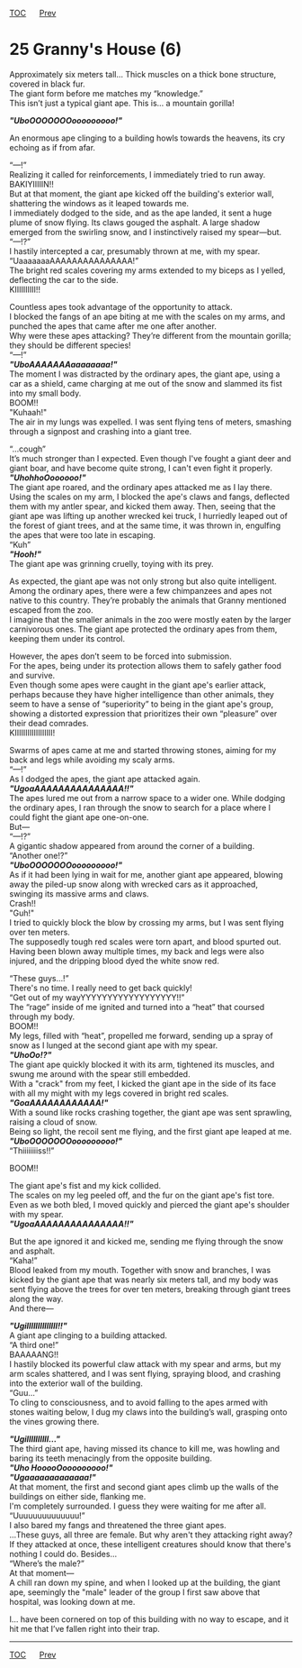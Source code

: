 [TOC](../readme.md)&nbsp;&nbsp;&nbsp;&nbsp;&nbsp;&nbsp;[Prev](section_0024.md)&nbsp;&nbsp;&nbsp;&nbsp;&nbsp;&nbsp;



# 25 Granny's House (6)

Approximately six meters tall… Thick muscles on a thick bone structure,
covered in black fur.  
The giant form before me matches my “knowledge.”  
This isn’t just a typical giant ape. This is… a mountain gorilla!  
  
***"UboOOOOOOOooooooooo!"***  
  
An enormous ape clinging to a building howls towards the heavens, its
cry echoing as if from afar.  
  
“—!”  
Realizing it called for reinforcements, I immediately tried to run
away.  
BAKIYIIIIIN!!  
But at that moment, the giant ape kicked off the building's exterior
wall, shattering the windows as it leaped towards me.  
I immediately dodged to the side, and as the ape landed, it sent a huge
plume of snow flying. Its claws gouged the asphalt. A large shadow
emerged from the swirling snow, and I instinctively raised my
spear—but.  
“—!?”  
I hastily intercepted a car, presumably thrown at me, with my spear.  
“UaaaaaaaAAAAAAAAAAAAAAA!”  
The bright red scales covering my arms extended to my biceps as I
yelled, deflecting the car to the side.  
KIIIIIIIIII!!  
  
Countless apes took advantage of the opportunity to attack.  
I blocked the fangs of an ape biting at me with the scales on my arms,
and punched the apes that came after me one after another.  
Why were these apes attacking? They’re different from the mountain
gorilla; they should be different species!  
“—!”  
***"UboAAAAAAAaaaaaaaa!"***  
The moment I was distracted by the ordinary apes, the giant ape, using a
car as a shield, came charging at me out of the snow and slammed its
fist into my small body.  
BOOM!!  
"Kuhaah!"  
The air in my lungs was expelled. I was sent flying tens of meters,
smashing through a signpost and crashing into a giant tree.  
  
“...cough”  
It’s much stronger than I expected. Even though I've fought a giant deer
and giant boar, and have become quite strong, I can't even fight it
properly.  
***"UhohhoOoooooo!"***  
The giant ape roared, and the ordinary apes attacked me as I lay
there.  
Using the scales on my arm, I blocked the ape's claws and fangs,
deflected them with my antler spear, and kicked them away. Then, seeing
that the giant ape was lifting up another wrecked kei truck, I hurriedly
leaped out of the forest of giant trees, and at the same time, it was
thrown in, engulfing the apes that were too late in escaping.  
“Kuh”  
***"Hooh!"***  
The giant ape was grinning cruelly, toying with its prey.  
  
As expected, the giant ape was not only strong but also quite
intelligent.  
Among the ordinary apes, there were a few chimpanzees and apes not
native to this country. They’re probably the animals that Granny
mentioned escaped from the zoo.  
I imagine that the smaller animals in the zoo were mostly eaten by the
larger carnivorous ones. The giant ape protected the ordinary apes from
them, keeping them under its control.  
  
However, the apes don’t seem to be forced into submission.  
For the apes, being under its protection allows them to safely gather
food and survive.  
Even though some apes were caught in the giant ape's earlier attack,
perhaps because they have higher intelligence than other animals, they
seem to have a sense of “superiority” to being in the giant ape's group,
showing a distorted expression that prioritizes their own “pleasure”
over their dead comrades.  
KIIIIIIIIIIIIIIIIII!  
  
Swarms of apes came at me and started throwing stones, aiming for my
back and legs while avoiding my scaly arms.  
“—!”  
As I dodged the apes, the giant ape attacked again.  
***"UgoaAAAAAAAAAAAAAAA!!"***  
The apes lured me out from a narrow space to a wider one. While dodging
the ordinary apes, I ran through the snow to search for a place where I
could fight the giant ape one-on-one.  
But—  
“—!?”  
A gigantic shadow appeared from around the corner of a building.  
“Another one!?”  
***"UboOOOOOOOooooooooo!"***  
As if it had been lying in wait for me, another giant ape appeared,
blowing away the piled-up snow along with wrecked cars as it approached,
swinging its massive arms and claws.  
Crash!!  
"Guh!"  
I tried to quickly block the blow by crossing my arms, but I was sent
flying over ten meters.  
The supposedly tough red scales were torn apart, and blood spurted out.
Having been blown away multiple times, my back and legs were also
injured, and the dripping blood dyed the white snow red.  
  
“These guys…!”  
There's no time. I really need to get back quickly!  
“Get out of my wayYYYYYYYYYYYYYYYYYY!!”  
The “rage” inside of me ignited and turned into a “heat” that coursed
through my body.  
BOOM!!  
My legs, filled with “heat”, propelled me forward, sending up a spray of
snow as I lunged at the second giant ape with my spear.  
***"UhoOo!?"***  
The giant ape quickly blocked it with its arm, tightened its muscles,
and swung me around with the spear still embedded.  
With a "crack" from my feet, I kicked the giant ape in the side of its
face with all my might with my legs covered in bright red scales.  
***"GoaAAAAAAAAAAAA!"***  
With a sound like rocks crashing together, the giant ape was sent
sprawling, raising a cloud of snow.  
Being so light, the recoil sent me flying, and the first giant ape
leaped at me.  
***"UboOOOOOOOooooooooo!"***  
“Thiiiiiiiiss!!”  
  
BOOM!!  
  
The giant ape's fist and my kick collided.  
The scales on my leg peeled off, and the fur on the giant ape's fist
tore. Even as we both bled, I moved quickly and pierced the giant ape's
shoulder with my spear.  
***"UgoaAAAAAAAAAAAAAAA!!"***  
  
But the ape ignored it and kicked me, sending me flying through the snow
and asphalt.  
“Kaha!”  
Blood leaked from my mouth. Together with snow and branches, I was
kicked by the giant ape that was nearly six meters tall, and my body was
sent flying above the trees for over ten meters, breaking through giant
trees along the way.  
And there—  
  
***"UgiIIIIIIIIIIIIII!!"***  
A giant ape clinging to a building attacked.  
“A third one!”  
BAAAAANG!!  
I hastily blocked its powerful claw attack with my spear and arms, but
my arm scales shattered, and I was sent flying, spraying blood, and
crashing into the exterior wall of the building.  
“Guu…”  
To cling to consciousness, and to avoid falling to the apes armed with
stones waiting below, I dug my claws into the building’s wall, grasping
onto the vines growing there.  
  
***"UgiIIIIIIIIII…"***  
The third giant ape, having missed its chance to kill me, was howling
and baring its teeth menacingly from the opposite building.  
***"Uho HooooOooooooooo!"***  
***"Ugaaaaaaaaaaaaa!"***  
At that moment, the first and second giant apes climb up the walls of
the buildings on either side, flanking me.  
I'm completely surrounded. I guess they were waiting for me after all.  
“Uuuuuuuuuuuuuu!”  
I also bared my fangs and threatened the three giant apes.  
…These guys, all three are female. But why aren't they attacking right
away? If they attacked at once, these intelligent creatures should know
that there's nothing I could do. Besides...  
“Where’s the male?”  
At that moment—  
A chill ran down my spine, and when I looked up at the building, the
giant ape, seemingly the "male" leader of the group I first saw above
that hospital, was looking down at me.  
  
I… have been cornered on top of this building with no way to escape, and
it hit me that I’ve fallen right into their trap.  
  
  
  


---
[TOC](../readme.md)&nbsp;&nbsp;&nbsp;&nbsp;&nbsp;&nbsp;[Prev](section_0024.md)&nbsp;&nbsp;&nbsp;&nbsp;&nbsp;&nbsp;

